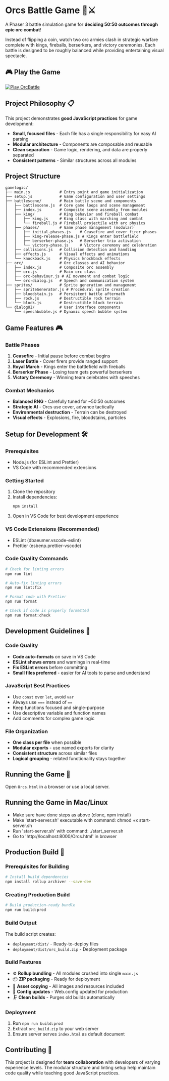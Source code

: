# Orcs Battle Game 🏰⚔️

A Phaser 3 battle simulation game for **deciding 50:50 outcomes through epic orc combat**! 

Instead of flipping a coin, watch two orc armies clash in strategic warfare complete with kings, fireballs, berserkers, and victory ceremonies. Each battle is designed to be roughly balanced while providing entertaining visual spectacle.

## 🎮 Play the Game

[![Play OrcBattle](https://img.shields.io/badge/▶️_Play_Now-Live_Game-red?style=for-the-badge&logo=github)](https://petercassell92.github.io/OrcBattle/Orcs.html)

## Project Philosophy 📋

This project demonstrates **good JavaScript practices** for game development:
- **Small, focused files** - Each file has a single responsibility for easy AI parsing
- **Modular architecture** - Components are composable and reusable
- **Clean separation** - Game logic, rendering, and data are properly separated
- **Consistent patterns** - Similar structures across all modules

## Project Structure
```
gamelogic/
├── main.js             # Entry point and game initialization
├── setup.js            # Game configuration and user settings
├── battlescene/        # Main battle scene and components
│   ├── battlescene.js  # Core game loops and scene management
│   ├── index.js        # Composite scene assembly from modules
│   ├── king/           # King behavior and fireball combat
│   │   ├── king.js     # King class with marching and combat
│   │   └── fireball.js # Fireball projectile with arc physics
│   ├── phases/         # Game phase management (modular)
│   │   ├── initial-phases.js    # Ceasefire and cover firer phases
│   │   ├── king-release-phase.js # Kings enter battlefield
│   │   ├── berserker-phase.js   # Berserker trio activation
│   │   └── victory-phase.js     # Victory ceremony and celebration
│   ├── collisions.js   # Collision detection and handling
│   ├── effects.js      # Visual effects and animations
│   └── knockback.js    # Physics knockback effects
├── orc/                # Orc classes and AI behavior
│   ├── index.js        # Composite orc assembly
│   ├── orc.js          # Main orc class
│   ├── orc-behaviour.js # AI movement and combat logic
│   └── orc-dialog.js   # Speech and communication system
├── sprites/            # Sprite generation and management
│   ├── spriteGenerator.js # Procedural sprite creation
│   ├── bloodstain.js   # Persistent battle aftermath
│   ├── rock.js         # Destructible rock terrain
│   └── block.js        # Destructible block terrain
└── dialogUI/           # User interface components
    └── speechbubble.js # Dynamic speech bubble system
```

## Game Features 🎮

### Battle Phases
1. **Ceasefire** - Initial pause before combat begins
2. **Laser Battle** - Cover firers provide ranged support
3. **Royal March** - Kings enter the battlefield with fireballs
4. **Berserker Phase** - Losing team gets powerful berserkers
5. **Victory Ceremony** - Winning team celebrates with speeches

### Combat Mechanics
- **Balanced RNG** - Carefully tuned for ~50:50 outcomes
- **Strategic AI** - Orcs use cover, advance tactically
- **Environmental destruction** - Terrain can be destroyed
- **Visual effects** - Explosions, fire, bloodstains, particles

## Setup for Development 🛠️

### Prerequisites
- Node.js (for ESLint and Prettier)
- VS Code with recommended extensions

### Getting Started
1. Clone the repository
2. Install dependencies:
   ```bash
   npm install
   ```
3. Open in VS Code for best development experience

### VS Code Extensions (Recommended)
- ESLint (dbaeumer.vscode-eslint)
- Prettier (esbenp.prettier-vscode)

### Code Quality Commands
```bash
# Check for linting errors
npm run lint

# Auto-fix linting errors
npm run lint:fix

# Format code with Prettier
npm run format

# Check if code is properly formatted
npm run format:check
```

## Development Guidelines 📝

### Code Quality
- **Code auto-formats** on save in VS Code
- **ESLint shows errors** and warnings in real-time
- **Fix ESLint errors** before committing
- **Small files preferred** - easier for AI tools to parse and understand

### JavaScript Best Practices
- Use `const` over `let`, avoid `var`
- Always use `===` instead of `==`
- Keep functions focused and single-purpose
- Use descriptive variable and function names
- Add comments for complex game logic

### File Organization
- **One class per file** when possible
- **Modular exports** - use named exports for clarity
- **Consistent structure** across similar files
- **Logical grouping** - related functionality stays together

## Running the Game 🚀
Open `Orcs.html` in a browser or use a local server.

## Running the Game in Mac/Linux
- Make sure have done steps as above (clone, npm install)
- Make 'start-server.sh' executable with command:  chmod +x start-server.sh
- Run 'start-server.sh' with command: ./start_server.sh
- Go to 'http://localhost:8000/Orcs.html' in browser

## Production Build 🏢

### Prerequisites for Building
```bash
# Install build dependencies
npm install rollup archiver --save-dev
```

### Creating Production Build
```bash
# Build production-ready bundle
npm run build:prod
```

### Build Output
The build script creates:
- `deployment/dist/` - Ready-to-deploy files
- `deployment/dist/orc_build.zip` - Deployment package

### Build Features
- ⚙️ **Rollup bundling** - All modules crushed into single `main.js`
- 📦 **ZIP packaging** - Ready for deployment
- 🧼 **Asset copying** - All images and resources included
- 🔧 **Config updates** - Web.config updated for production
- 🗜️ **Clean builds** - Purges old builds automatically

### Deployment
1. Run `npm run build:prod`
2. Extract `orc_build.zip` to your web server
3. Ensure server serves `index.html` as default document


## Contributing 🤝
This project is designed for **team collaboration** with developers of varying experience levels. The modular structure and linting setup help maintain code quality while teaching good JavaScript practices.
